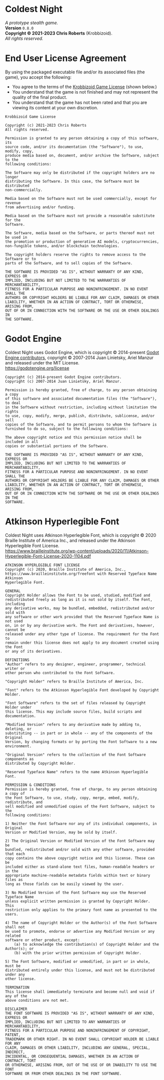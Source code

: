# Coldest Night
_A prototype stealth game._  
__Version__ `0.8.0`  
__Copyright &copy; 2021-2023 Chris Roberts__ (Krobbizoid).  
_All rights reserved._

# End User License Agreement
By using the packaged executable file and/or its associated files (the game),
you accept the following:

* You agree to the terms of the
[Krobbizoid Game License](https://krobbi.github.io/license/2021/2023/kgl.txt)
(shown below.)
* You understand that the game is not finished and may not represent the
quality of the final product.
* You understand that the game has not been rated and that you are viewing its
content at your own discretion.

```
Krobbizoid Game License

Copyright (c) 2021-2023 Chris Roberts
All rights reserved.

Permission is granted to any person obtaining a copy of this software, its
source code, and/or its documentation (the "Software"), to use, modify, copy,
produce media based on, document, and/or archive the Software, subject to the
following conditions:

The Software may only be distributed if the copyright holders are no longer
distributing the Software. In this case, the Software must be distributed
non-commercially.

Media based on the Software must not be used commercially, except for revenue
from advertising and/or funding.

Media based on the Software must not provide a reasonable substitute for the
Software.

The Software, media based on the Software, or parts thereof must not be used in
the promotion or production of generative AI models, cryptocurrencies,
non-fungible tokens, and/or blockchain technologies.

The copyright holders reserve the rights to remove access to the Software or to
parts of the Software, and to sell copies of the Software.

THE SOFTWARE IS PROVIDED "AS IS", WITHOUT WARRANTY OF ANY KIND, EXPRESS OR
IMPLIED, INCLUDING BUT NOT LIMITED TO THE WARRANTIES OF MERCHANTABILITY,
FITNESS FOR A PARTICULAR PURPOSE AND NONINFRINGEMENT. IN NO EVENT SHALL THE
AUTHORS OR COPYRIGHT HOLDERS BE LIABLE FOR ANY CLAIM, DAMAGES OR OTHER
LIABILITY, WHETHER IN AN ACTION OF CONTRACT, TORT OR OTHERWISE, ARISING FROM,
OUT OF OR IN CONNECTION WITH THE SOFTWARE OR THE USE OR OTHER DEALINGS IN
THE SOFTWARE.
```

# Godot Engine
Coldest Night uses Godot Engine, which is copyright &copy; 2014-present
[Godot Engine contributors](https://github.com/godotengine/godot/blob/master/AUTHORS.md),
copyright &copy; 2007-2014 Juan Linietsky, Ariel Manzur and released under the
MIT License.  
https://godotengine.org/license

```
Copyright (c) 2014-present Godot Engine contributors.
Copyright (c) 2007-2014 Juan Linietsky, Ariel Manzur.

Permission is hereby granted, free of charge, to any person obtaining a copy
of this software and associated documentation files (the "Software"), to deal
in the Software without restriction, including without limitation the rights
to use, copy, modify, merge, publish, distribute, sublicense, and/or sell
copies of the Software, and to permit persons to whom the Software is
furnished to do so, subject to the following conditions:

The above copyright notice and this permission notice shall be included in all
copies or substantial portions of the Software.

THE SOFTWARE IS PROVIDED "AS IS", WITHOUT WARRANTY OF ANY KIND, EXPRESS OR
IMPLIED, INCLUDING BUT NOT LIMITED TO THE WARRANTIES OF MERCHANTABILITY,
FITNESS FOR A PARTICULAR PURPOSE AND NONINFRINGEMENT. IN NO EVENT SHALL THE
AUTHORS OR COPYRIGHT HOLDERS BE LIABLE FOR ANY CLAIM, DAMAGES OR OTHER
LIABILITY, WHETHER IN AN ACTION OF CONTRACT, TORT OR OTHERWISE, ARISING FROM,
OUT OF OR IN CONNECTION WITH THE SOFTWARE OR THE USE OR OTHER DEALINGS IN THE
SOFTWARE.
```

# Atkinson Hyperlegible Font
Coldest Night uses Atkinson Hyperlegible Font, which is copyright &copy; 2020
Braille Institute of America Inc., and released under the Atkinson Hyperlegible
Font License.  
https://www.brailleinstitute.org/wp-content/uploads/2020/11/Atkinson-Hyperlegible-Font-License-2020-1104.pdf

```
ATKINSON HYPERLEGIBLE FONT LICENSE
Copyright (c) 2020, Braille Institute of America, Inc.,
https://www.brailleinstitute.org/freefont with Reserved Typeface Name Atkinson
Hyperlegible Font.

GENERAL
Copyright Holder allows the Font to be used, studied, modified and
redistributed freely as long as it is not sold by itself. The Font, including
any derivative works, may be bundled, embedded, redistributed and/or sold with
any software or other work provided that the Reserved Typeface Name is not used
on, in or by any derivative work. The Font and derivatives, however, cannot be
released under any other type of license. The requirement for the Font to
remain under this license does not apply to any document created using the Font
or any of its derivatives.

DEFINITIONS
"Author" refers to any designer, engineer, programmer, technical writer or
other person who contributed to the Font Software.

"Copyright Holder" refers to Braille Institute of America, Inc.

"Font" refers to the Atkinson Hyperlegible Font developed by Copyright Holder.

"Font Software" refers to the set of files released by Copyright Holder under
this license. This may include source files, build scripts and documentation.

"Modified Version" refers to any derivative made by adding to, deleting, or
substituting -- in part or in whole -- any of the components of the Original
Version, by changing formats or by porting the Font Software to a new
environment.

"Original Version" refers to the collection of the Font Software components as
distributed by Copyright Holder.

"Reserved Typeface Name" refers to the name Atkinson Hyperlegible Font.

PERMISSION & CONDITIONS
Permission is hereby granted, free of charge, to any person obtaining a copy of
the Font Software, to use, study, copy, merge, embed, modify, redistribute, and
sell modified and unmodified copies of the Font Software, subject to the
following conditions:

1) Neither the Font Software nor any of its individual components, in Original
Version or Modified Version, may be sold by itself.

2) The Original Version or Modified Version of the Font Software may be
bundled, redistributed and/or sold with any other software, provided that each
copy contains the above copyright notice and this license. These can be
included either as stand-alone text files, human-readable headers or in the
appropriate machine-readable metadata fields within text or binary files as
long as those fields can be easily viewed by the user.

3) No Modified Version of the Font Software may use the Reserved Typeface Name
unless explicit written permission is granted by Copyright Holder. This
restriction only applies to the primary font name as presented to the users.

4) The name of Copyright Holder or the Author(s) of the Font Software shall not
be used to promote, endorse or advertise any Modified Version or any related
software or other product, except:
	(a) to acknowledge the contribution(s) of Copyright Holder and the Author(s); or
	(b) with the prior written permission of Copyright Holder.

5) The Font Software, modified or unmodified, in part or in whole, must be
distributed entirely under this license, and must not be distributed under any
other license.

TERMINATION
This license shall immediately terminate and become null and void if any of the
above conditions are not met.

DISCLAIMER
THE FONT SOFTWARE IS PROVIDED "AS IS", WITHOUT WARRANTY OF ANY KIND, EXPRESS OR
IMPLIED, INCLUDING BUT NOT LIMITED TO ANY WARRANTIES OF MERCHANTABILITY,
FITNESS FOR A PARTICULAR PURPOSE AND NONINFRINGEMENT OF COPYRIGHT, PATENT,
TRADEMARK OR OTHER RIGHT. IN NO EVENT SHALL COPYRIGHT HOLDER BE LIABLE FOR ANY
CLAIM, DAMAGES OR OTHER LIABILITY, INCLUDING ANY GENERAL, SPECIAL, INDIRECT,
INCIDENTAL, OR CONSEQUENTIAL DAMAGES, WHETHER IN AN ACTION OF CONTRACT, TORT
OR OTHERWISE, ARISING FROM, OUT OF THE USE OF OR INABILITY TO USE THE FONT
SOFTWARE OR FROM OTHER DEALINGS IN THE FONT SOFTWARE.
```
